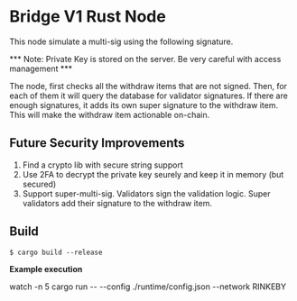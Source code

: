 # Bridge V1 Rust Node

This node simulate a multi-sig using the following signature.

 *** Note: Private Key is stored on the server. Be very careful with access management ***

 The node, first checks all the withdraw items that are not signed. Then, for each of them it will query the database for validator signatures. If there are enough signatures, it adds its own super signature to the withdraw item. This will make the withdraw item actionable on-chain.

## Future Security Improvements

1. Find a crypto lib with secure string support
2. Use 2FA to decrypt the private key seurely and keep it in memory (but secured)
3. Support super-multi-sig. Validators sign the validation logic. Super validators add their signature to the withdraw item.

## Build

```
$ cargo build --release
```

**Example execution**

watch -n 5 cargo run -- --config ./runtime/config.json --network RINKEBY

